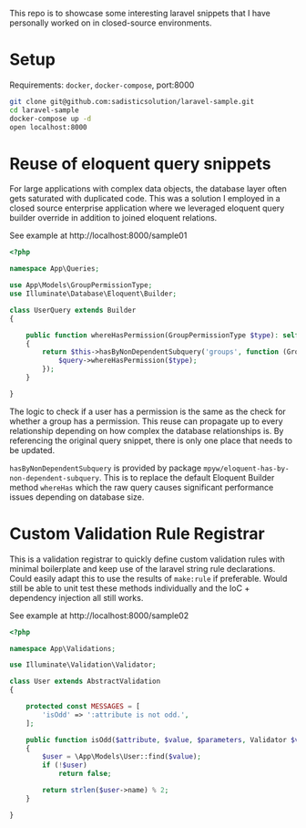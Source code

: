 This repo is to showcase some interesting laravel snippets that I have personally worked on in closed-source environments.

# Setup

Requirements: `docker`, `docker-compose`, port:8000

```bash
git clone git@github.com:sadisticsolution/laravel-sample.git
cd laravel-sample
docker-compose up -d
open localhost:8000
```

# Reuse of eloquent query snippets

For large applications with complex data objects, the database layer often gets saturated with duplicated code. This was a solution I employed in a closed source enterprise application where we leveraged eloquent query builder override in addition to joined eloquent relations.

See example at http://localhost:8000/sample01

```php
<?php

namespace App\Queries;

use App\Models\GroupPermissionType;
use Illuminate\Database\Eloquent\Builder;

class UserQuery extends Builder
{

    public function whereHasPermission(GroupPermissionType $type): self
    {
        return $this->hasByNonDependentSubquery('groups', function (GroupQuery $query) use ($type) {
            $query->whereHasPermission($type);
        });
    }

}
```

The logic to check if a user has a permission is the same as the check for whether a group has a permission. This reuse can propagate up to every relationship depending on how complex the database relationships is. By referencing the original query snippet, there is only one place that needs to be updated.

`hasByNonDependentSubquery` is provided by package `mpyw/eloquent-has-by-non-dependent-subquery`. This is to replace the default Eloquent Builder method `whereHas` which the raw query causes significant performance issues depending on database size.

# Custom Validation Rule Registrar

This is a validation registrar to quickly define custom validation rules with minimal boilerplate and keep use of the laravel string rule declarations. Could easily adapt this to use the results of `make:rule` if preferable. Would still be able to unit test these methods individually and the IoC + dependency injection all still works.

See example at http://localhost:8000/sample02

```php
<?php

namespace App\Validations;

use Illuminate\Validation\Validator;

class User extends AbstractValidation
{

    protected const MESSAGES = [
        'isOdd' => ':attribute is not odd.',
    ];

    public function isOdd($attribute, $value, $parameters, Validator $validator): bool
    {
        $user = \App\Models\User::find($value);
        if (!$user)
            return false;

        return strlen($user->name) % 2;
    }

}
```

